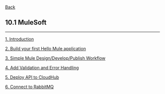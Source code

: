 [Back](../../README.md)

## 10.1 MuleSoft

<hr>

[1. Introduction](1_Introduction.md)

[2. Build your first Hello Mule application](2_first_mule_app.md)

[3. Simple Mule Design/Develop/Publish Workflow](3_simple_mule_develop_workflow.md)

[4. Add Validation and Error Handling](4_validation_and_error_handling.md)

[5. Deploy API to CloudHub](5_deploy_to_cloudhub.md)

[6. Connect to RabbitMQ]()
